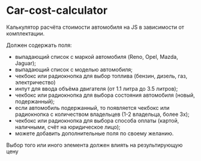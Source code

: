 # Car-cost-calculator
Калькулятор расчёта стоимости автомобиля на JS в зависимости от комплектации. 

Должен содержать поля:
- выпадающий список с маркой автомобиля (Reno, Opel, Mazda, Jaguar);
- выпадающий список с моделью автомобиля;
- чекбокс или радиокнопка для выбор топлива (бензин, дизель, газ, электричество)
- инпут для ввода объёма двигателя (от 1.1 литра до 3.5 литров);
- чекбокс или радиокнопка для выбора состояния автомобиля (новый, подержанный);
- если автомобиль подержанный, то появляется чекбокс или радиокнопка с количеством владельцев (1-2 владельца, более 3х);
- чекбокс или радиокнопка для выбора способа оплаты (картой, наличными, счёт на юридическое лицо);
- можете добавить дополнительные поля по своему желанию.

Выбор того или иного элемента должен влиять на результирующую цену
